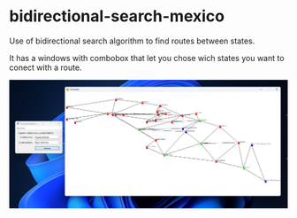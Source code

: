 # bidirectional-search-mexico
Use of bidirectional search algorithm to find routes between states.

It has a windows with combobox that let you chose wich states you want to conect with a route.

![App running](/img/image.png)
